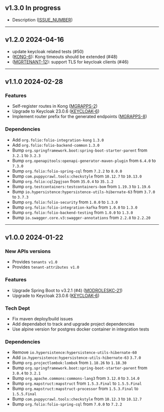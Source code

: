 ## v1.3.0 In progress

* Description ([ISSUE_NUMBER](https://issues.folio.org/browse/ISSUE_NUMBER))

---

## v1.2.0 2024-04-16

* update keycloak related tests (#50)
* ([KONG-6](https://issues.folio.org/browse/KONG-6)): Kong timeouts should be extended (#48)
* ([MGRTENANT-12](https://issues.folio.org/browse/MGRTENANT-12)): support TLS for keycloak clients (#46)

---

## v1.1.0 2024-02-28
### Features
* Self-register routes in Kong ([MGRAPPS-2](https://issues.folio.org/browse/MGRAPPS-2))
* Upgrade to Keycloak 23.0.6 ([KEYCLOAK-6](https://issues.folio.org/browse/KEYCLOAK-6))
* Implement router prefix for the generated endpoints ([MGRAPPS-8](https://issues.folio.org/browse/MGRAPPS-8))

### Dependencies
* Add `org.folio:folio-integration-kong` `1.3.0`
* Add `org.folio:folio-backend-common` `1.3.0`
* Bump `org.springframework.boot:spring-boot-starter-parent` from `3.2.1` to `3.2.3`
* Bump `org.openapitools:openapi-generator-maven-plugin` from `6.4.0` to `7.3.0`
* Bump `org.folio:folio-spring-cql` from `7.2.2` to `8.0.0`
* Bump `com.puppycrawl.tools:checkstyle` from `10.12.7` to `10.13.0`
* Bump `org.folio:cql2pgjson` from `35.0.4` to `35.1.2`
* Bump `org.testcontainers:testcontainers-bom` from `1.19.3` to `1.19.6`
* Bump `io.hypersistence:hypersistence-utils-hibernate-63` from `3.7.0` to `3.7.3`
* Bump `org.folio:folio-security` from `1.0.0` to `1.3.0`
* Bump `org.folio:folio-integration-kafka` from `1.0.0` to `1.3.0`
* Bump `org.folio:folio-backend-testing` from `1.0.0` to `1.3.0`
* Bump `io.swagger.core.v3:swagger-annotations` from `2.2.8` to `2.2.20`

---

## v1.0.0 2024-01-22
### New APIs versions
* Provides `tenants v1.0`
* Provides `tenant-attributes v1.0`

### Features
* Upgrade Spring Boot to v3.2.1 (#4) ([MODROLESKC-21](https://issues.folio.org/browse/MODROLESKC-21))
* Upgrade to Keycloak 23.0.6 ([KEYCLOAK-6](https://issues.folio.org/browse/KEYCLOAK-6))

### Tech Dept
* Fix maven deploy/build issues
* Add dependabot to track and upgrade project dependencies
* Use alpine version for postgres docker container in integration tests

### Dependencies
* Remove `io.hypersistence:hypersistence-utils-hibernate-60`
* Add `io.hypersistence:hypersistence-utils-hibernate-63` `3.7.0`
* Bump `org.projectlombok:lombok` from `1.18.26` to `1.18.30`
* Bump `org.springframework.boot:spring-boot-starter-parent` from `3.0.4` to `3.2.1`
* Bump `org.apache.commons:commons-lang3` from `3.12.0` to `3.14.0`
* Bump `org.mapstruct:mapstruct` from `1.5.3.Final` to `1.5.5.Final`
* Bump `org.mapstruct:mapstruct-processor` from `1.5.3.Final` to `1.5.5.Final`
* Bump `com.puppycrawl.tools:checkstyle` from `10.12.3` to `10.12.7`
* Bump `org.folio:folio-spring-cql` from `7.0.0` to `7.2.2`

